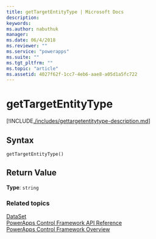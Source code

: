 ```yaml
---
title: getTargetEntityType | Microsoft Docs
description: 
keywords:
ms.author: nabuthuk
manager: 
ms.date: 06/4/2018
ms.reviewer: ""
ms.service: "powerapps"
ms.suite: ""
ms.tgt_pltfrm: ""
ms.topic: "article"
ms.assetid: 4027f62f-1cc7-4eb6-aae8-a05d1a5fc722
---
```


# getTargetEntityType

[!INCLUDE[./includes/gettargetentitytype-description.md](./includes/gettargetentitytype-description.md)]

## Syntax

`getTargetEntityType()`

## Return Value

**Type**: `string`

### Related topics

[DataSet](../dataset.md)<br />
[PowerApps Control Framework API Reference](../index.md)<br />
[PowerApps Control Framework Overview](../../powerapps-control-framework-overview.md)<br />

